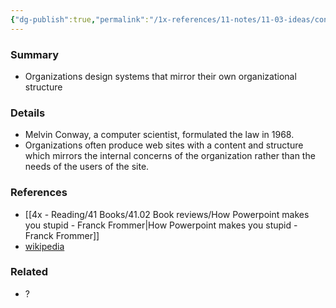 ```yaml
---
{"dg-publish":true,"permalink":"/1x-references/11-notes/11-03-ideas/conways-law/","title":"Conways law","created":"2024-02-14T20:18:34.139+03:00","updated":"2024-02-14T20:18:34.139+03:00"}
---
```



### Summary
- Organizations design systems that mirror their own organizational structure

### Details
- Melvin Conway, a computer scientist, formulated the law in 1968.
- Organizations often produce web sites with a content and structure which mirrors the internal concerns of the organization rather than the needs of the users of the site.

### References
- [[4x - Reading/41 Books/41.02 Book reviews/How Powerpoint makes you stupid - Franck Frommer\|How Powerpoint makes you stupid - Franck Frommer]]
- [wikipedia](https://en.wikipedia.org/wiki/Conway%27s_law)

### Related
- ?